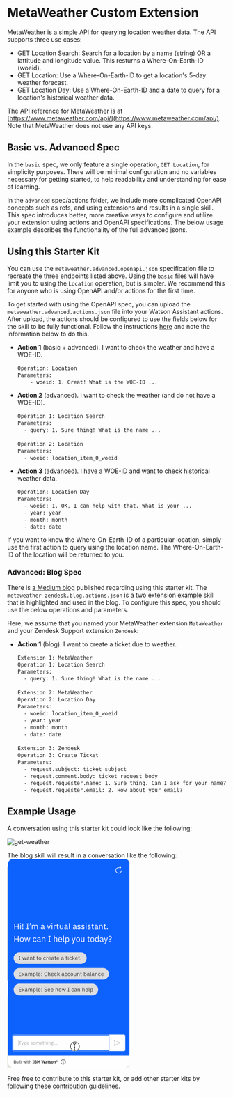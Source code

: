 # MetaWeather Custom Extension

MetaWeather is a simple API for querying location weather data. The API supports three use cases:

- GET Location Search: Search for a location by a name (string) OR a lattitude and longitude value. This resturns a Where-On-Earth-ID (woeid).
- GET Location: Use a Where-On-Earth-ID to get a location's 5-day weather forecast.
- GET Location Day: Use a Where-On-Earth-ID and a date to query for a location's historical weather data.

The API reference for MetaWeather is at [https://www.metaweather.com/api/](https://www.metaweather.com/api/). Note that MetaWeather does not use any API keys.

## Basic vs. Advanced Spec
In the `basic` spec, we only feature a single operation, `GET Location`, for simplicity purposes. There will be minimal configuration and no variables necessary for getting started, to help readability and understanding for ease of learning.

In the `advanced` spec/actions folder, we include more complicated OpenAPI concepts such as refs, and using extensions and results in a single skill. This spec introduces better, more creative ways to configure and utilize your extension using actions and OpenAPI specifications. The below usage example describes the functionality of the full advanced jsons.

## Using this Starter Kit
You can use the `metaweather.advanced.openapi.json` specification file to recreate the three endpoints listed above. Using the `basic` files will have limit you to using the `Location` operation, but is simpler. We recommend this for anyone who is using OpenAPI and/or actions for the first time. 

To get started with using the OpenAPI spec, you can upload the `metaweather.advanced.actions.json` file into your Watson Assistant actions. After upload, the actions should be configured to use the fields below for the skill to be fully functional. Follow the instructions [here](../../README.md#configuring-your-actions-skill-to-use-an-extension) and note the information below to do this.

- **Action 1** (basic + advanced). I want to check the weather and have a WOE-ID.
    ```
    Operation: Location
    Parameters:
        - woeid: 1. Great! What is the WOE-ID ...
    ```

- **Action 2** (advanced). I want to check the weather (and do not have a WOE-ID).
    ```
    Operation 1: Location Search
    Parameters:
      - query: 1. Sure thing! What is the name ...

    Operation 2: Location
    Parameters:
      - woeid: location_item_0_woeid
    ```

- **Action 3** (advanced). I have a WOE-ID and want to check historical weather data.
    ```
    Operation: Location Day
    Parameters:
      - woeid: 1. OK, I can help with that. What is your ...
      - year: year
      - month: month
      - date: date
    ```
If you want to know the Where-On-Earth-ID of a particular location, simply use the first action to query using the location name. The Where-On-Earth-ID of the location will be returned to you.

### Advanced: Blog Spec
There is [a Medium blog](https://linktoblog) published regarding using this starter kit. The `metaweather-zendesk.blog.actions.json` is a two extension example skill that is highlighted and used in the blog. To configure this spec, you should use the below operations and parameters.

Here, we assume that you named your MetaWeather extension `MetaWeather` and your Zendesk Support extension `Zendesk`:

- **Action 1** (blog). I want to create a ticket due to weather.
    ```
    Extension 1: MetaWeather
    Operation 1: Location Search
    Parameters:
      - query: 1. Sure thing! What is the name ...

    Extension 2: MetaWeather
    Operation 2: Location Day
    Parameters:
      - woeid: location_item_0_woeid
      - year: year
      - month: month
      - date: date

    Extension 3: Zendesk
    Operation 3: Create Ticket
    Parameters:
      - request.subject: ticket_subject
      - request.comment.body: ticket_request_body
      - request.requester.name: 1. Sure thing. Can I ask for your name?
      - request.requester.email: 2. How about your email?
    ```

## Example Usage
A conversation using this starter kit could look like the following:<br>

![get-weather](./assets/get-weather.gif)

The blog skill will result in a conversation like the following:
![weather-cancellation](./assets/weather-cancellation.gif)

Free free to contribute to this starter kit, or add other starter kits by following these [contribution guidelines](../../docs/CONTRIBUTING.md).